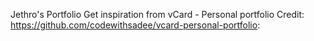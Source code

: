 Jethro's Portfolio
Get inspiration from vCard - Personal portfolio
Credit: https://github.com/codewithsadee/vcard-personal-portfolio:

